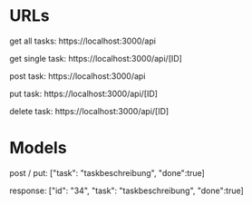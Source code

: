 # URLs

get all tasks:
https://localhost:3000/api

get single task:
https://localhost:3000/api/[ID]

post task:
https://localhost:3000/api

put task:
https://localhost:3000/api/[ID]

delete task:
https://localhost:3000/api/[ID]

# Models

post / put:
["task": "taskbeschreibung", "done":true]

response:
["id": "34", "task": "taskbeschreibung", "done":true]

